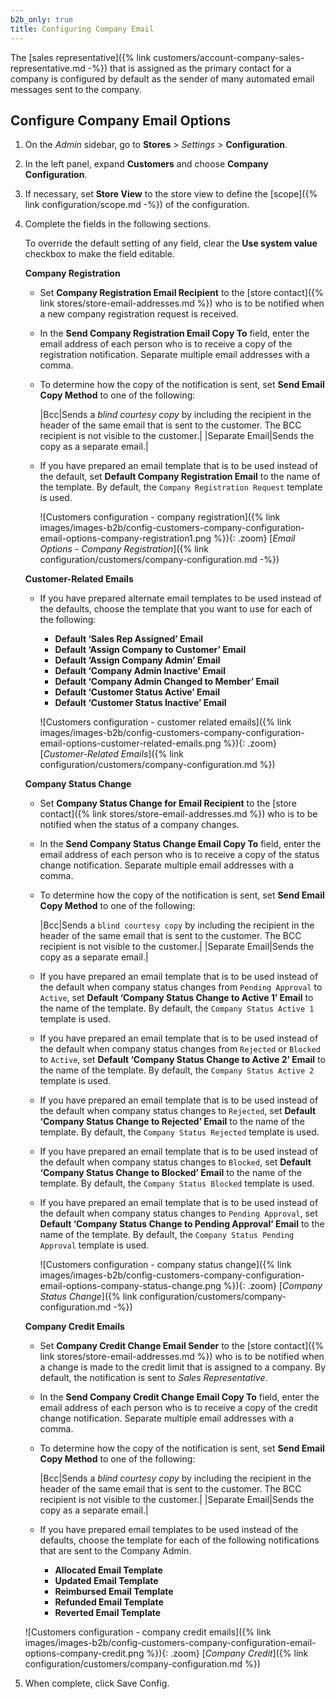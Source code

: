 ```yaml
---
b2b_only: true
title: Configuring Company Email
---
```


The [sales representative]({% link customers/account-company-sales-representative.md -%}) that is assigned as the primary contact for a company is configured by default as the sender of many automated email messages sent to the company.

## Configure Company Email Options

1. On the _Admin_ sidebar, go to  **Stores** > _Settings_ > **Configuration**.

1. In the left panel, expand **Customers** and choose **Company Configuration**.

1. If necessary, set **Store View** to the store view to define the [scope]({% link configuration/scope.md -%}) of the configuration.

1. Complete the fields in the following sections.

    To override the default setting of any field, clear the **Use system value** checkbox to make the field editable.

    **Company Registration**

    - Set **Company Registration Email Recipient** to the [store contact]({% link stores/store-email-addresses.md %}) who is to be notified when a new company registration request is received.

    - In the **Send Company Registration Email Copy To** field, enter the email address of each person who is to receive a copy of the registration notification. Separate multiple email addresses with a comma.

    - To determine how the copy of the notification is sent, set **Send Email Copy Method** to one of the following:

        |Bcc|Sends a _blind courtesy copy_ by including the recipient in the header of the same email that is sent to the customer. The BCC recipient is not visible to the customer.|
        |Separate Email|Sends the copy as a separate email.|

    - If you have prepared an email template that is to be used instead of the default, set **Default Company Registration Email** to the name of the template. By default, the `Company Registration Request` template is used.

        ![Customers configuration - company registration]({% link images/images-b2b/config-customers-company-configuration-email-options-company-registration1.png %}){: .zoom}
        [_Email Options - Company Registration_]({% link configuration/customers/company-configuration.md -%})

    **Customer-Related Emails**

    - If you have prepared alternate email templates to be used instead of the defaults, choose the template that you want to use for each of the following:

        - **Default ‘Sales Rep Assigned’ Email**
        - **Default ‘Assign Company to Customer’ Email**
        - **Default ‘Assign Company Admin’ Email**
        - **Default ‘Company Admin Inactive’ Email**
        - **Default ‘Company Admin Changed to Member’ Email**
        - **Default ‘Customer Status Active’ Email**
        - **Default ‘Customer Status Inactive’ Email**

        ![Customers configuration - customer related emails]({% link images/images-b2b/config-customers-company-configuration-email-options-customer-related-emails.png %}){: .zoom}
        [_Customer-Related Emails_]({% link configuration/customers/company-configuration.md %})

    **Company Status Change**

    - Set **Company Status Change for Email Recipient** to the [store contact]({% link stores/store-email-addresses.md %}) who is to be notified when the status of a company changes.

    - In the **Send Company Status Change Email Copy To** field, enter the email address of each person who is to receive a copy of the status change notification. Separate multiple email addresses with a comma.

    - To determine how the copy of the notification is sent, set **Send Email Copy Method** to one of the following:

        |Bcc|Sends a `blind courtesy copy` by including the recipient in the header of the same email that is sent to the customer. The BCC recipient is not visible to the customer.|
        |Separate Email|Sends the copy as a separate email.|

    - If you have prepared an email template that is to be used instead of the default when company status changes from `Pending Approval` to `Active`, set **Default ‘Company Status Change to Active 1’ Email** to the name of the template. By default, the `Company Status Active 1` template is used.

    - If you have prepared an email template that is to be used instead of the default when company status changes from `Rejected` or `Blocked` to `Active`, set **Default ‘Company Status Change to Active 2’ Email** to the name of the template. By default, the `Company Status Active 2` template is used.

    - If you have prepared an email template that is to be used instead of the default when company status changes to `Rejected`, set **Default ‘Company Status Change to Rejected’ Email** to the name of the template. By default, the `Company Status Rejected` template is used.

    - If you have prepared an email template that is to be used instead of the default when company status changes to `Blocked`, set **Default ‘Company Status Change to Blocked’ Email** to the name of the template. By default, the `Company Status Blocked` template is used.

    - If you have prepared an email template that is to be used instead of the default when company status changes to `Pending Approval`, set **Default ‘Company Status Change to Pending Approval’ Email** to the name of the template. By default, the `Company Status Pending Approval` template is used.

        ![Customers configuration - company status change]({% link images/images-b2b/config-customers-company-configuration-email-options-company-status-change.png %}){: .zoom}
        [_Company Status Change_]({% link configuration/customers/company-configuration.md -%})

    **Company Credit Emails**

    - Set **Company Credit Change Email Sender** to the [store contact]({% link stores/store-email-addresses.md %}) who is to be notified when a change is made to the credit limit that is assigned to a company. By default, the notification is sent to _Sales Representative_.

    - In the **Send Company Credit Change Email Copy To** field, enter the email address of each person who is to receive a copy of the credit change notification. Separate multiple email addresses with a comma.

    - To determine how the copy of the notification is sent, set **Send Email Copy Method** to one of the following:

        |Bcc|Sends a _blind courtesy copy_ by including the recipient in the header of the same email that is sent to the customer. The BCC recipient is not visible to the customer.|
        |Separate Email|Sends the copy as a separate email.|

    - If you have prepared email templates to be used instead of the defaults, choose the template for each of the following notifications that are sent to the Company Admin.

        - **Allocated Email Template**
        - **Updated Email Template**
        - **Reimbursed Email Template**
        - **Refunded Email Template**
        - **Reverted Email Template**

    ![Customers configuration - company credit emails]({% link images/images-b2b/config-customers-company-configuration-email-options-company-credit.png %}){: .zoom}
    [_Company Credit_]({% link configuration/customers/company-configuration.md %})

1. When complete, click <span class="btn">Save Config</span>.
